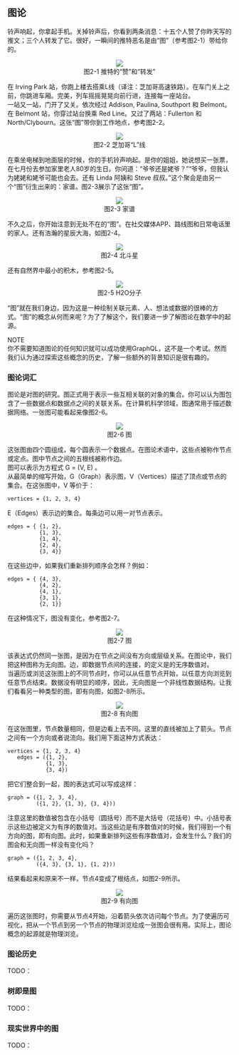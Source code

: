 ## 图论
铃声响起，你拿起手机。关掉铃声后，你看到两条消息：十五个人赞了你昨天写的推文；三个人转发了它。很好，一瞬间的推特恶名是由“图”（参考图2-1）带给你的。  
<p align="center">
  <img src="Image/2-1.png"><br>
  图2-1 推特的“赞”和“转发”<br>
</p>
  
在 Irving Park 站，你跑上楼去搭乘L线（译注：芝加哥高速铁路）。在车门关上之前，你跳进车厢。完美，列车摇摇晃晃向前行进，连接每一座站台。  
一站又一站，门开了又关。依次经过 Addison, Paulina, Southport 和 Belmont。在 Belmont 站，你穿过站台换乘 Red Line。又过了两站：Fullerton 和 North/Clybourn。这张“图”带你到工作地点，参考图2-2。  
<p align="center">
  <img src="Image/2-2.png"><br>
  图2-2 芝加哥“L”线<br>
</p>
  
在乘坐电梯到地面层的时候，你的手机铃声响起。是你的姐姐，她说想买一张票，在七月份去参加家里老人80岁的生日。你问道：“爷爷还是姥爷？”“爷爷，但我认为姥姥和姥爷可能也会去。还有 Linda 阿姨和 Steve 叔叔。”这个聚会是由另一个“图”衍生出来的：家谱。图2-3展示了这张“图”。  
<p align="center">
  <img src="Image/2-3.png"><br>
  图2-3 家谱<br>
</p>
  
不久之后，你开始注意到无处不在的“图”。在社交媒体APP、路线图和日常电话里的家人。还有浩瀚的星辰大海，如图2-4。  
<p align="center">
  <img src="Image/2-4.png"><br>
  图2-4 北斗星<br>
</p>
  
还有自然界中最小的积木，参考图2-5。
<p align="center">
  <img src="Image/2-5.png"><br>
  图2-5 H2O分子<br>
</p>
  
“图”就在我们身边，因为这是一种绘制关联元素、人、想法或数据的很棒的方式。“图”的概念从何而来呢？为了了解这个，我们要进一步了解图论在数学中的起源。  
  
NOTE  
你不需要知道图论的任何知识就可以成功使用GraphQL，这不是一个考试。然而我们认为通过探索这些概念的历史，了解一些额外的背景知识是很有趣的。  
### 图论词汇
图论是对图的研究。图正式用于表示一些互相关联的对象的集合。你可以认为图包含了一些数据点和数据点之间的关联关系。在计算机科学领域，图通常用于描述数据网络。一张图可能看起来像图2-6。  
<p align="center">
  <img src="Image/2-6.png"><br>
  图2-6 图<br>
</p>

这张图由四个圆组成，每个圆表示一个数据点。在图论术语中，这些点被称作节点或定点。图中节点之间的五根线被称作边。  
图可以表示为方程式 G = (V, E) 。  
从最简单的缩写开始，G（Graph）表示图，V（Vertices）描述了顶点或节点的集合。在这张图中，V 等价于：  
```
vertices = {1, 2, 3, 4}
```
E（Edges）表示边的集合。每条边可以用一对节点表示。
```
edges = { {1, 2},
          {1, 3},
          {1, 4},
          {2, 4},
          {3, 4}}
```
在这些边中，如果我们重新排列顺序会怎样？例如：  
```
edges = { {4, 3},
          {4, 2},
          {4, 1},
          {3, 1},
          {2, 1}}
```
在这种情况下，图没有变化，参考图2-7。  
<p align="center">
  <img src="Image/2-7.png"><br>
  图2-7 图<br>
</p>

该表达式仍然同一张图，是因为在节点之间没有方向或层级关系。在图论中，我们把这种图称为无向图。边，即数据节点间的连接，的定义是的无序数值对。  
当遍历或浏览这张图上的不同节点时，你可以从任意节点开始，以任意方向浏览到任意节点结束。数据没有明显的顺序，因此，无向图是一个非线性数据结构。让我们看看另一种类型的图，即有向图，如图2-8所示。  
<p align="center">
  <img src="Image/2-8.png"><br>
  图2-8 有向图<br>
</p>

在这张图里，节点数量相同，但是边看上去不同。这里的直线被加上了箭头。节点之间有一个方向或者说流向。我们用下面这种方式表达：  
```
vertices = {1, 2, 3, 4}
   edges = ({1, 2},
            {1, 3},
            {3, 4})
```
把它们整合到一起，图的表达式可以写成这样：  
```
graph = ({1, 2, 3, 4},
         ({1, 2}, {1, 3}, {3, 4}))
```
注意这里的数值被包含在小括号（圆括号）而不是大括号（花括号）中。小括号表示这些边被定义为有序的数值对。当这些边是有序数值对的时候，我们得到一个有方向的图，即有向图。此时，如果重新排列这些有序数值对，会发生什么？我们的图会和无向图一样没有变化吗？  
```
graph = ({1, 2, 3, 4},
         ({4, 3}, {3, 1}, {1, 2}))
```
结果看起来和原来不一样，节点4变成了根结点，如图2-9所示。  
<p align="center">
  <img src="Image/2-9.png"><br>
  图2-9 有向图<br>
</p>
遍历这张图时，你需要从节点4开始，沿着箭头依次访问每个节点。为了使遍历可视化，把从一个节点到另一个节点的物理浏览绘成一张图会很有用。实际上，图论概念的起源就是物理浏览。  

### 图论历史
TODO：
### 树即是图
TODO：
### 现实世界中的图
TODO：
